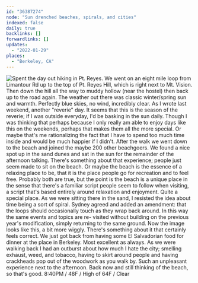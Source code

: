 ```yaml
---
id: "36387274"
node: "Sun drenched beaches, spirals, and cities"
indexed: false
daily: true
backlinks: []
forwardlinks: []
updates:
  - "2022-01-29"
places:
  - "Berkeley, CA"
---
```


![Spent the day out hiking in Pt. Reyes. We went on an eight mile loop from Limantour Rd up to the top of Pt. Reyes Hill, which is right next to Mt. Vision. Then down the hill all the way to muddy hollow (near the hostel) then back up to the road again. The weather out there was classic winter/spring sun and warmth. Perfectly blue skies, no wind, incredibly clear. As I wrote last weekend, another "reverie" day. It seems that this is the season of the reverie; if I was outside everyday, I'd be basking in the sun daily. Though I was thinking that perhaps because I only really am able to enjoy days like this on the weekends, perhaps that makes them all the more special. Or maybe that's me rationalizing the fact that I have to spend too much time inside and would be much happier if I didn't. After the walk we went down to the beach and joined the maybe 200 other beachgoers. We found a nice spot up in the sand dunes and sat in the sun for the remainder of the afternoon talking. There's something about that experience; people just seem made to sit on the beach. Or maybe the beach is the essence of a relaxing place to be, that it is the place people go for recreation and to feel free. Probably both are true, but the point is the beach is a unique place in the sense that there's a familiar script people seem to follow when visiting, a script that's based entirely around relaxation and enjoyment. Quite a special place. As we were sitting there in the sand, I resisted the idea about time being a sort of spiral. Sydney agreed and added an amendment: that the loops should occasionally touch as they wrap back around. In this way the same events and topics are re- visited without building on the previous year's modification, simply returning to the same ground. Now the image looks like this, a bit more wiggly. There's something about it that certainly feels correct. We just got back from having some El Salvadorian food for dinner at the place in Berkeley. Most excellent as always. As we were walking back I had an outburst about how much I hate the city; smelling exhaust, weed, and tobacco, having to skirt around people and having crackheads pop out of the woodwork as you walk by. Such an unpleasant experience next to the afternoon. Back now and still thinking of the beach, so that's good. 8:40PM / 48F / High of 64F / Clear](images/36387274/IdFtDvkZiI-daily.webp)
